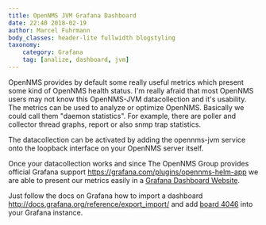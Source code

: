 ```yaml
---
title: OpenNMS JVM Grafana Dashboard
date: 22:40 2018-02-19
author: Marcel Fuhrmann
body_classes: header-lite fullwidth blogstyling
taxonomy:
    category: Grafana
    tag: [analize, dashboard, jvm]
---
```


OpenNMS provides by default some really useful metrics which present some kind of OpenNMS health status.
I'm really afraid that most OpenNMS users may not know this OpenNMS-JVM datacollection and it's usability.
The metrics can be used to analyze or optimize OpenNMS.
Basically we could call them "daemon statistics".
For example, there are poller and collector thread graphs, report or also snmp trap statistics.

The datacollection can be activated by adding the opennms-jvm service onto the loopback interface on your OpenNMS server itself.

Once your datacollection works and since The OpenNMS Group provides official Grafana support https://grafana.com/plugins/opennms-helm-app we are able to present our metrics easily in a [Grafana Dashboard Website](https://grafana.com/dashboards/4046).

Just follow the docs on Grafana how to import a dashboard http://docs.grafana.org/reference/export_import/ and add [board 4046](https://grafana.com/dashboards/4046) into your Grafana instance.
